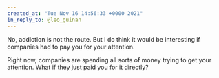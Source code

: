 ```yaml
---
created_at: "Tue Nov 16 14:56:33 +0000 2021"
in_reply_to: @leo_guinan
---
```


No, addiction is not the route. But I do think it would be interesting if companies had to pay you for your attention. 

Right now,  companies are spending all sorts of money trying to get your attention. What if they just paid you for it directly?